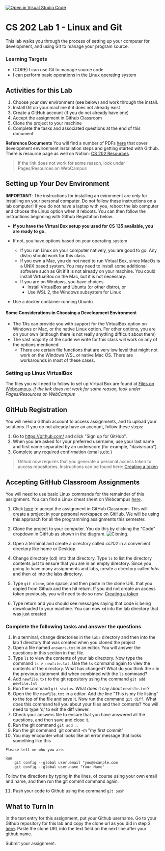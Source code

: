 [![Open in Visual Studio Code](https://classroom.github.com/assets/open-in-vscode-c66648af7eb3fe8bc4f294546bfd86ef473780cde1dea487d3c4ff354943c9ae.svg)](https://classroom.github.com/online_ide?assignment_repo_id=7907029&assignment_repo_type=AssignmentRepo)
# CS 202 Lab 1 - Linux and Git
This lab walks you through the process of setting up your computer for development, and using Git to manage your program source.


### Learning Targets
* (CORE) I can use Git to manage source code
* I can perform basic operations in the Linux operating system


## Activities for this Lab

1. Choose your dev environment (see below) and work through the install. 
2. Install Git on your machine if it does not already exist
3. Create a GitHub account (if you do not already have one)
4. Accept the assignment in Github Classroom
5. Clone the project to your machine
6. Complete the tasks and associated questions at the end of this document

 **Reference Documents** 
You will find a number of PDFs 
[here](https://webcampus.unr.edu/courses/84308/pages/resources) that cover development environment installation steps and getting started with Github. There is resource page as well on Notion: [CS 202 Resources](https://cosmic-boot-d3d.notion.site/CS-202-Resources-09d01bbb0e8740f5ac8460a0d02a3adb)
> If the link does not work for some reason, look under Pages/Resources on WebCampus

## Setting up Your Dev Environment

**IMPORTANT**: The instructions for installing an evironment are *only* for installing on your personal computer. Do not follow these instructions on a lab computer! If you do not have a laptop with you, reboot the lab computer and choose the Linux option when it reboots. You can then follow the instructions beginning with Github Registation below.

* **If you have the Virtual Box setup you used for CS 135 available, you are ready to go.**

* If not, you have options based on your operating system
   * If you run Linux on your computer natively, you are good to go. Any distro should work for this class.
   * If you own a Mac, you do not need to run Virtual Box, since MacOs is a UNIX based system. You may need to install some additional software such as Git if it is not already on your machine. You could install VirtualBox on the Mac, but it is not necessary.
   * If you are on Windows, you have choices
     * Install VirtualBox and Ubuntu (or other distro), or
     * Use WSL 2, the Windows subsystem for Linux
* Use a docker container running Ubuntu

#### Some Considerations in Choosing a Development Environment
* The TAs can provide you with support for the VirtualBox option on Windows or Mac, or the native Linux option. For other options, you are on your own (although there is not really anything difficult about them)
* The vast majority of the code we write for this class will work on any of the options mentioned
   * There are certain file functions that are very low level that might not work on the Windows WSL or native Mac OS. There are workarounds in most of these cases.

### Setting up Linux VirtualBox

The files you will need to follow to set up Virtual Box are found at
[Files on Webcampus](https://webcampus.unr.edu/courses/84308/pages/resources).
_If the link does not work for some reason, look under Pages/Resources on WebCampus_

## GitHub Registration
You will need a Github account to access assignments, and to upload your solutions. If you do not already have an account, follow these steps:

1. Go to https://github.com/ and click "Sign up for GitHub". 
2. When you are asked for your preferred username, use your last name and first name separated by an underscore (for example, "davis-sara").
3. Complete any required confirmation (emails,etc.)

> Github now requires that you generate a personal access token to access repositories. Instructions can be found here: [Creating a token](https://docs.github.com/en/github/authenticating-to-github/keeping-your-account-and-data-secure/creating-a-personal-access-token)

## Accepting GitHub Classroom Assignments
You will need to use basic Linux commands for the remainder of this assignment. You can find a Linux cheat sheet on Webcampus [here](https://webcampus.unr.edu/courses/84308/pages/resources).

1. Click [here](https://classroom.github.com/a/5jHH0u65) to accept the assignment in GitHub Classroom. This will create a project in your personal workspace on GitHub. We will be using this approach for all the programming assignments this semester.
2. Clone the project to your computer. You do this by clicking the "Code" dropdown in GitHub as shown in the diagram. ![Cloning](cloning.png). <span id="clone"></span>
1. Open a terminal and create a directory called _cs202_ in a convenient directory like home or Desktop.
2. Change directory (cd) into that directory. Type `ls` to list the directory contents just to ensure that you are in an empty directory. Since you going to have many assignments and labs, create a directory called _labs_ and then `cd` into the labs directory.
3. Type `git clone`, one space, and then paste in the clone URL that you copied from Github and then hit return. If you did not create an access token previously, you will need to do so now. [Creating a token](https://docs.github.com/en/github/authenticating-to-github/keeping-your-account-and-data-secure/creating-a-personal-access-token)

4. Type return and you should see messages saying that code is being downloaded to your machine. You can now `cd` into the lab directory that was just created.

### Complete the following tasks and answer the questions

1. In a terminal, change directories in the `labs` directory and then into the lab 1 directory that was created when you cloned the project
2. Open a file named `answers.txt` in an editor. You will answer the questions in this section in that file.
3. Type `ls` to view the contents of your lab directory. Now type the command `ls > newfile.txt`. Use the `ls` command again to view the contents of the directory. What has changed? What do you think the `>` in the previous statement did when combined with the `ls` command?
4. Add `newfile.txt` to the git repository using the command `git add newfile.txt`
5. Run the command `git status`. What does it say about `newfile.txt`?
6. Open the file `newfile.txt` in a editor. Add the line "This is my file listing" to the top of the file and save it. Now run the command `git diff`. What does this command tell you about your files and their contents? You will need to type 'q' to exit the diff viewer.
7. Check your answers file to ensure that you have answered all the questions, and then save and close it.
8. Run the git command `git add .`.
9. Run the git command `git commit -m "my first commit"
10. You may encounter what looks like an error message that looks something like this

```
Please tell me who you are. 

Run 
	git config --global user.email "you@exanple.com 
	git config --global user.name "Your Name"

```
Follow the directions by typing in the lines, of course using your own email and name, and then run the git commit command again. 

11. Push your code to Github using the command `git push`

## What to Turn In
In the text entry for this assignment, put your Github username. Go to your Github repository for this lab and copy the clone url as you did in step 2 [here](#clone). Paste the clone URL into the text field on the next line after your github name.

Submit your assignment.









